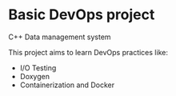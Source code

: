 # Basic DevOps project
C++ Data management system

This project aims to learn DevOps practices like:
- I/O Testing
- Doxygen 
- Containerization and Docker
